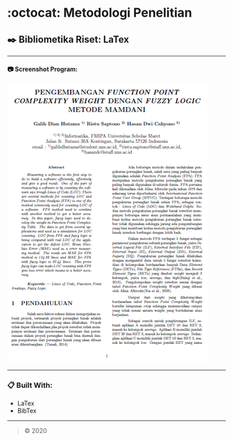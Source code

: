 # :octocat: Metodologi Penelitian
## :black_nib: Bibliometika Riset: LaTex

---

#### :camera: Screenshot Program:
<img src="https://github.com/fauzanakmalh1/bibliometrika-riset/blob/master/assets/images/screenshot-program.png" alt="Screenshot Program">

---

### :clipboard: Built With:
* LaTex
* BibTex

---

>&copy; 2020